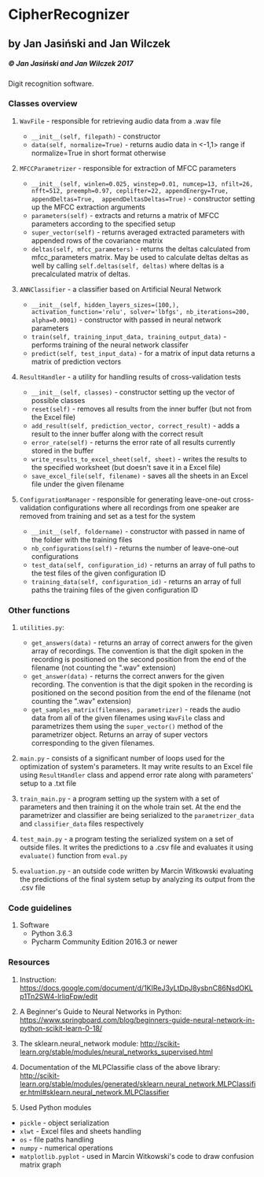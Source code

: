 # CipherRecognizer

## by Jan Jasiński and Jan Wilczek
##### &copy; Jan Jasiński and Jan Wilczek 2017

Digit recognition software.

### Classes overview

 1. `WavFile` - responsible for retrieving audio data from a .wav file
    * `__init__(self, filepath)`  - constructor   
    * `data(self, normalize=True)` - returns audio data in <-1,1> range if normalize=True in short format otherwise
  
 2. `MFCCParametrizer` - responsible for extraction of MFCC parameters 
    * `__init__(self,
                 winlen=0.025,
                 winstep=0.01,
                 numcep=13,
                 nfilt=26,
                 nfft=512,
                 preemph=0.97,
                 ceplifter=22,
                 appendEnergy=True,
                 appendDeltas=True, 
                 appendDeltasDeltas=True)` - constructor setting up the MFCC extraction arguments
    * `parameters(self)` - extracts and returns a matrix of MFCC parameters according to the specified setup
	* `super_vector(self)` - returns averaged extracted parameters with appended rows of the covariance matrix
	* `deltas(self, mfcc_parameters)` - returns the deltas calculated from mfcc_parameters matrix. May be used to calculate deltas deltas
	as well by calling `self.deltas(self, deltas)` where deltas is a precalculated matrix of deltas.
  
 3. `ANNClassifier` - a classifier based on Artificial Neural Network
    * `__init__(self, hidden_layers_sizes=(100,), activation_function='relu', solver='lbfgs', nb_iterations=200, alpha=0.0001)` -
     constructor with passed in neural network parameters
    * `train(self, training_input_data, training_output_data)` - performs training of the neural network classifer
    * `predict(self, test_input_data)` - for a matrix of input data returns a matrix of prediction vectors
    
 4. `ResultHandler` - a utility for handling results of cross-validation tests
    * `__init__(self, classes)` - constructor setting up the vector of possible classes
    * `reset(self)` - removes all results from the inner buffer (but not from the Excel file)
    * `add_result(self, prediction_vector, correct_result)` - adds a result to the inner buffer along with the correct result
    * `error_rate(self)` - returns the error rate of all results currently stored in the buffer
    * `write_results_to_excel_sheet(self, sheet)` - writes the results to the specified worksheet (but doesn't save it in a Excel file)
    * `save_excel_file(self, filename)` - saves all the sheets in an Excel file under the given filename

 5. `ConfigurationManager` - responsible for generating leave-one-out cross-validation configurations 
    where all recordings from one speaker are removed from training and set as a test for the system
    * `__init__(self, foldername)` - constructor with passed in name of the folder with the training files
    * `nb_configurations(self)` - returns the number of leave-one-out configurations
    * `test_data(self, configuration_id)` - returns an array of full paths to the test files of the given configuration ID
    * `training_data(self, configuration_id)` - returns an array of full paths the training files of the given configuration ID

### Other functions

 1. `utilities.py`:
    * `get_answers(data)` - returns an array of correct anwers for the given array of recordings. The convention is that the digit spoken in the 
   recording is positioned on the second position from the end of the filename (not counting the ".wav" extension)
    * `get_answer(data)` - returns the correct anwers for the given recording. The convention is that the digit spoken in the 
   recording is positioned on the second position from the end of the filename (not counting the ".wav" extension)
    * `get_samples_matrix(filenames, parametrizer)` - reads the audio data from all of the given filenames using `WavFile` class and parametrizes them using the `super_vector()`
   method of the parametrizer object. Returns an array of super vectors corresponding to the given filenames.
   
 1. `main.py` - consists of a significant number of loops used for the optimization of system's parameters. It may write results to an Excel file
 using `ResultHandler` class and append error rate along with parameters' setup to a .txt file
 
 1. `train_main.py` - a program setting up the system with a set of parameters and then training it on the whole train set. At the end the parametrizer
 and classifier are being serialized to the `parametrizer_data` and `classifier_data` files respectively
 
 1. `test_main.py` - a program testing the serialized system on a set of outside files. It writes the predictions to a .csv file and evaluates it
 using `evaluate()` function from `eval.py`
 
 1. `evaluation.py` - an outside code written by Marcin Witkowski evaluating the predictions of the final system setup by analyzing its output from the .csv file
 
### Code guidelines

 1. Software
    * Python 3.6.3
    * Pycharm Community Edition 2016.3 or newer

 ### Resources
 
 1. Instruction:
  https://docs.google.com/document/d/1KIReJ3yLtDpJ8ysbnC86NsdOKLp1Tn2SW4-lrliqFpw/edit

 1. A Beginner's Guide to Neural Networks in Python:
  https://www.springboard.com/blog/beginners-guide-neural-network-in-python-scikit-learn-0-18/

 1. The sklearn.neural_network module:
  http://scikit-learn.org/stable/modules/neural_networks_supervised.html
  
 1. Documentation of the MLPClassifie class of the above library:
  http://scikit-learn.org/stable/modules/generated/sklearn.neural_network.MLPClassifier.html#sklearn.neural_network.MLPClassifier

 1. Used Python modules
  * `pickle` - object serialization
  * `xlwt` - Excel files and sheets handling
  * `os` - file paths handling
  * `numpy` - numerical operations
  * `matplotlib.pyplot` - used in Marcin Witkowski's code to draw confusion matrix graph